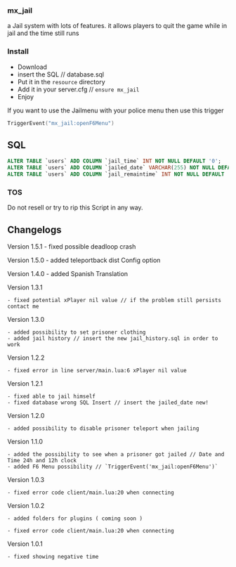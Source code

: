 ### mx_jail

a Jail system with lots of features. 
it allows players to quit the game while in jail and the time still runs


### Install
- Download
- insert the SQL // database.sql
- Put it in the `resource` directory
- Add it in your server.cfg // `ensure mx_jail`
- Enjoy

If you want to use the Jailmenu with your police menu then use this trigger

```lua
TriggerEvent("mx_jail:openF6Menu")
```


## SQL
```sql
ALTER TABLE `users` ADD COLUMN `jail_time` INT NOT NULL DEFAULT '0';
ALTER TABLE `users` ADD COLUMN `jailed_date` VARCHAR(255) NOT NULL DEFAULT 'No Date';
ALTER TABLE `users` ADD COLUMN `jail_remaintime` INT NOT NULL DEFAULT '0';
```

### TOS

Do not resell or try to rip this Script in any way.


## Changelogs

Version 1.5.1
    - fixed possible deadloop crash

Version 1.5.0
    - added teleportback dist Config option

Version 1.4.0
    - added Spanish Translation

Version 1.3.1

    - fixed potential xPlayer nil value // if the problem still persists contact me

Version 1.3.0

    - added possibility to set prisoner clothing
    - added jail history // insert the new jail_history.sql in order to work

Version 1.2.2

    - fixed error in line server/main.lua:6 xPlayer nil value

Version 1.2.1

    - fixed able to jail himself
    - fixed database wrong SQL Insert // insert the jailed_date new!

Version 1.2.0

    - added possibility to disable prisoner teleport when jailing

Version 1.1.0

    - added the possibility to see when a prisoner got jailed // Date and Time 24h and 12h clock
    - added F6 Menu possibility // `TriggerEvent('mx_jail:openF6Menu')`


Version 1.0.3
    
    - fixed error code client/main.lua:20 when connecting

Version 1.0.2
    
    - added folders for plugins ( coming soon )
    
    - fixed error code client/main.lua:20 when connecting

Version 1.0.1
    
    - fixed showing negative time
